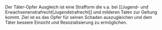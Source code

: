 Der Täter-Opfer Ausgleich ist eine Strafform die v.a. bei [[Jugend- und Erwachsenenstrafrecht|Jugendstrafrecht]] und milderen Taten zur Geltung kommt. Ziel ist es das Opfer für seinen Schaden auszugleichen und dem Täter bessere Einsicht und Resozialisierung zu ermöglichen.